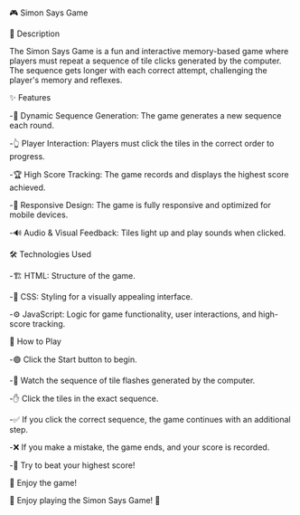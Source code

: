 🎮 Simon Says Game

📌 Description

The Simon Says Game is a fun and interactive memory-based game where players must repeat a sequence of tile clicks generated by the computer. The sequence gets longer with each correct attempt, challenging the player's memory and reflexes.

✨ Features

-🎲 Dynamic Sequence Generation: The game generates a new sequence each round.

-👆 Player Interaction: Players must click the tiles in the correct order to progress.

-🏆 High Score Tracking: The game records and displays the highest score achieved.

-📱 Responsive Design: The game is fully responsive and optimized for mobile devices.

-🔊 Audio & Visual Feedback: Tiles light up and play sounds when clicked.

🛠 Technologies Used

-🏗 HTML: Structure of the game.

-🎨 CSS: Styling for a visually appealing interface.

-⚙️ JavaScript: Logic for game functionality, user interactions, and high-score tracking.

🎯 How to Play

-🟢 Click the Start button to begin.

-👀 Watch the sequence of tile flashes generated by the computer.

-✋ Click the tiles in the exact sequence.

-✅ If you click the correct sequence, the game continues with an additional step.

-❌ If you make a mistake, the game ends, and your score is recorded.

-🏅 Try to beat your highest score!

🎉 Enjoy the game!

🎊 Enjoy playing the Simon Says Game! 🚀


